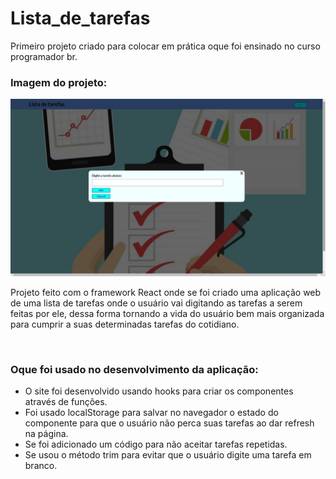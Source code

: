 # Lista_de_tarefas
Primeiro projeto criado para colocar em prática oque foi ensinado no curso programador br.
<h3>Imagem do projeto:</h3>
<img src="https://github.com/sian19/Lista_de_tarefas/blob/master/src/img/img-projeto.jpg">
<p>Projeto feito com o framework React onde se foi criado uma aplicação web de uma lista de tarefas onde o usuário vai digitando as tarefas a serem feitas por ele, dessa forma tornando a vida do usuário bem mais organizada para cumprir a suas determinadas tarefas do cotidiano.</p>
</br>
<h3>Oque foi usado no desenvolvimento da aplicação:</h3>
<ul>
  <li>O site foi desenvolvido usando hooks para criar os componentes através de funções.</li>
  <li>Foi usado localStorage para salvar no navegador o estado do componente para que o usuário não perca suas tarefas ao dar refresh na página.</li>
  <li>Se foi adicionado um código para não aceitar tarefas repetidas.</li>
  <li>Se usou o método trim para evitar que o usuário digite uma tarefa em branco.</li>
</ul>
